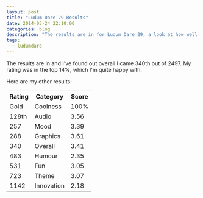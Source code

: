 ```yaml
---
layout: post
title: "Ludum Dare 29 Results"
date: 2014-05-24 22:10:00
categories: blog
description: "The results are in for Ludum Dare 29, a look at how well I did"
tags:
  - ludumdare
---
```


The results are in and I've found out overall I came 340th out of 2497. My rating was in the top 14%, which I'm quite happy with.

Here are my other results:

<table>
  <tr>
    <th>Rating</th>
    <th>Category</th>
    <th>Score</th>
  </tr>

  <tr>
    <td>Gold</td>
    <td>Coolness</td>
    <td>100%</td>
  </tr>

  <tr>
    <td>128th</td>
    <td>Audio</td>
    <td>3.56</td>
  </tr>
  
  <tr>
    <td>257</td>
    <td>Mood</td>
    <td>3.39</td>
  </tr>

  <tr>
    <td>288</td>
    <td>Graphics</td>
    <td>3.61</td>
  </tr>

  <tr>
    <td>340</td>
    <td>Overall</td>
    <td>3.41</td>
  </tr>

  <tr>
    <td>483</td>
    <td>Humour</td>
    <td>2.35</td>
  </tr>

  <tr>
    <td>531</td>
    <td>Fun</td>
    <td>3.05</td>
  </tr>

  <tr>
    <td>723</td>
    <td>Theme</td>
    <td>3.07</td>
  </tr>

  <tr>
    <td>1142</td>
    <td>Innovation</td>
    <td>2.18</td>
  </tr>
</table>

